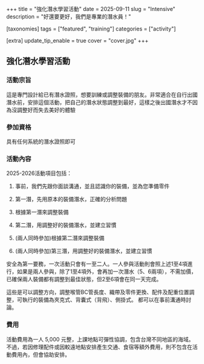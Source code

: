 +++
title = "強化潛水學習活動"
date = 2025-09-11
slug = "Intensive"
description = "好還要更好，我們是專業的潛水員！"

[taxonomies]
tags = ["featured", "training"]
categories = ["activity"]

[extra]
update_tip_enable = true
cover = "cover.jpg"
+++

## 強化潛水學習活動

### 活動宗旨
這是專門設計給已有潛水證照，想要訓練或調整裝備的朋友。非常適合在自行出國潛水前，安排這個活動，把自己的潛水狀態調整到最好，這樣之後出國潛水才不因為沒調整好而失去美好的體驗

### 參加資格
具有任何系統的潛水證照即可

### 活動內容
2025-2026活動項目包括：

1. 事前，我們先跟你面談溝通，並且認識你的裝備，並為您準備零件
2. 第一潛，先用原本的裝備潛水，正確的分析問題
3. 根據第一潛來調整裝備
4. 第二潛，用調整好的裝備潛水，並建立習慣

5. (兩人同時參加)根據第二潛來調整裝備
6. (兩人同時參加)第三潛，用調整好的裝備潛水，並建立習慣

安全為第一要務，一次活動只會有一至二人。一人參與活動則會照上述1至4項進行，如果是兩人參與，除了1至4項外，會再加一次潛水（5、6兩項），不需加價，已確保兩人裝備都有調整到最佳狀態，但2至6項會在同一天完成。

這些是可以調整方向，調整喉管BC管長度、織帶及零件更換、配件及配重位置調整，可執行的裝備為夾克式、背囊式（背飛）、側掛式。
都可以在事前溝通時討論。

### 費用
活動費用為一人 5,000 元整，上課地點可彈性協調，包含台灣不同地區的海域。不過，若因修理配件或因較遠地點安排產生交通、食宿等額外費用，則不包含在活動費用內，但會協助安排。
